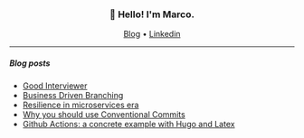 <h3 align="center">👋 Hello! I'm Marco.</h3>

<p align="center">
  <a href="https://marcodenisi.dev">Blog</a> •
  <a href="https://www.linkedin.com/in/marco-denisi/">Linkedin</a>
</p>

---

##### Blog posts

<!--START_SECTION:posts-->
* [Good Interviewer](https:&#x2F;&#x2F;marcodenisi.dev&#x2F;en&#x2F;blog&#x2F;good-interviewer&#x2F;)
* [Business Driven Branching](https:&#x2F;&#x2F;marcodenisi.dev&#x2F;en&#x2F;blog&#x2F;business-driven-branching&#x2F;)
* [Resilience in microservices era](https:&#x2F;&#x2F;marcodenisi.dev&#x2F;en&#x2F;blog&#x2F;resilience-in-microservices-era&#x2F;)
* [Why you should use Conventional Commits](https:&#x2F;&#x2F;marcodenisi.dev&#x2F;en&#x2F;blog&#x2F;why-you-should-use-conventional-commits&#x2F;)
* [Github Actions: a concrete example with Hugo and Latex](https:&#x2F;&#x2F;marcodenisi.dev&#x2F;en&#x2F;blog&#x2F;github-actions-a-concrete-example-with-hugo-and-latex&#x2F;)
<!--END_SECTION:posts-->

<!--
**marcodenisi/marcodenisi** is a ✨ _special_ ✨ repository because its `README.md` (this file) appears on your GitHub profile.

Here are some ideas to get you started:

- 🔭 I’m currently working on ...
- 🌱 I’m currently learning ...
- 👯 I’m looking to collaborate on ...
- 🤔 I’m looking for help with ...
- 💬 Ask me about ...
- 📫 How to reach me: ...
- 😄 Pronouns: ...
- ⚡ Fun fact: ...
-->
